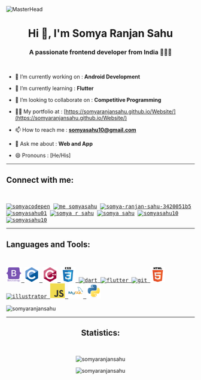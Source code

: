 ![MasterHead](https://i.postimg.cc/rw6bS3Yf/Purple-and-Black-Fitness-Coaching-Linked-In-Banner.png)

<h1 align="center">Hi 👋, I'm Somya Ranjan Sahu</h1>
<h3 align="center">A passionate frontend developer from India 👨🏽‍💻</h3>

<br>

- 🔭 I’m currently working on : **Android Development**

- 🌱 I’m currently learning : **Flutter**

- 👯 I’m looking to collaborate on : **Competitive Programming**

- 👨‍💻 My portfolio at : [https://somyaranjansahu.github.io/Website/](https://somyaranjansahu.github.io/Website/)

- 📫 How to reach me : **somyasahu10@gmail.com**

- 💬 Ask me about : **Web and App**

- 😄 Pronouns : [He/His]

<hr>
<h2 align="left">Connect with me:</h2>
<br>

<p align="left">
<kbd> <a href="https://codepen.io/somyacodepen" target="blank"><img align="center" src="https://raw.githubusercontent.com/rahuldkjain/github-profile-readme-generator/master/src/images/icons/Social/codepen.svg" alt="somyacodepen" height="30" width="40" /></a> </kbd>
<kbd> <a href="https://twitter.com/me_somyasahu" target="blank"><img align="center" src="https://raw.githubusercontent.com/rahuldkjain/github-profile-readme-generator/master/src/images/icons/Social/twitter.svg" alt="me_somyasahu" height="30" width="40" /></a> </kbd>
<kbd> <a href="https://linkedin.com/in/somya-ranjan-sahu-3420051b5" target="blank"><img align="center" src="https://raw.githubusercontent.com/rahuldkjain/github-profile-readme-generator/master/src/images/icons/Social/linked-in-alt.svg" alt="somya-ranjan-sahu-3420051b5" height="30" width="40" /></a> </kbd>
<kbd> <a href="https://fb.com/somyasahu01" target="blank"><img align="center" src="https://raw.githubusercontent.com/rahuldkjain/github-profile-readme-generator/master/src/images/icons/Social/facebook.svg" alt="somyasahu01" height="30" width="40" /></a> </kbd>
<kbd> <a href="https://instagram.com/somya_r_sahu" target="blank"><img align="center" src="https://raw.githubusercontent.com/rahuldkjain/github-profile-readme-generator/master/src/images/icons/Social/instagram.svg" alt="somya_r_sahu" height="30" width="40" /></a> </kbd>
<kbd> <a href="https://www.codechef.com/users/somya_sahu" target="blank"><img align="center" src="https://cdn.jsdelivr.net/npm/simple-icons@3.1.0/icons/codechef.svg" alt="somya_sahu" height="30" width="40" /></a> </kbd>
<kbd> <a href="https://www.hackerrank.com/somyasahu10" target="blank"><img align="center" src="https://raw.githubusercontent.com/rahuldkjain/github-profile-readme-generator/master/src/images/icons/Social/hackerrank.svg" alt="somyasahu10" height="30" width="40" /></a> </kbd>
<kbd> <a href="https://auth.geeksforgeeks.org/user/somyasahu10" target="blank"><img align="center" src="https://raw.githubusercontent.com/rahuldkjain/github-profile-readme-generator/master/src/images/icons/Social/geeks-for-geeks.svg" alt="somyasahu10" height="30" width="40" /></a> </kbd>
</p>

<hr>
<h2 align="left">Languages and Tools:</h2>
<br>

<p align="left">
<kbd> <a href="https://getbootstrap.com" target="_blank" rel="noreferrer"> <img src="https://raw.githubusercontent.com/devicons/devicon/master/icons/bootstrap/bootstrap-plain-wordmark.svg" alt="bootstrap" width="40" height="40"/> </a> </kbd> 
<kbd> <a href="https://www.cprogramming.com/" target="_blank" rel="noreferrer"> <img src="https://raw.githubusercontent.com/devicons/devicon/master/icons/c/c-original.svg" alt="c" width="40" height="40"/> </a> </kbd> 
<kbd> <a href="https://www.w3schools.com/cpp/" target="_blank" rel="noreferrer"> <img src="https://raw.githubusercontent.com/devicons/devicon/master/icons/cplusplus/cplusplus-original.svg" alt="cplusplus" width="40" height="40"/> </a> </kbd> 
<kbd> <a href="https://www.w3schools.com/css/" target="_blank" rel="noreferrer"> <img src="https://raw.githubusercontent.com/devicons/devicon/master/icons/css3/css3-original-wordmark.svg" alt="css3" width="40" height="40"/> </a> </kbd> 
<kbd> <a href="https://dart.dev" target="_blank" rel="noreferrer"> <img src="https://www.vectorlogo.zone/logos/dartlang/dartlang-icon.svg" alt="dart" width="40" height="40"/> </a> </kbd> 
<kbd> <a href="https://flutter.dev" target="_blank" rel="noreferrer"> <img src="https://www.vectorlogo.zone/logos/flutterio/flutterio-icon.svg" alt="flutter" width="40" height="40"/> </a> </kbd> 
<kbd> <a href="https://git-scm.com/" target="_blank" rel="noreferrer"> <img src="https://www.vectorlogo.zone/logos/git-scm/git-scm-icon.svg" alt="git" width="40" height="40"/> </a> </kbd> 
<kbd> <a href="https://www.w3.org/html/" target="_blank" rel="noreferrer"> <img src="https://raw.githubusercontent.com/devicons/devicon/master/icons/html5/html5-original-wordmark.svg" alt="html5" width="40" height="40"/> </a> </kbd> 
<kbd> <a href="https://www.adobe.com/in/products/illustrator.html" target="_blank" rel="noreferrer"> <img src="https://www.vectorlogo.zone/logos/adobe_illustrator/adobe_illustrator-icon.svg" alt="illustrator" width="40" height="40"/> </a> </kbd> 
<kbd> <a href="https://developer.mozilla.org/en-US/docs/Web/JavaScript" target="_blank" rel="noreferrer"> <img src="https://raw.githubusercontent.com/devicons/devicon/master/icons/javascript/javascript-original.svg" alt="javascript" width="40" height="40"/> </a> </kbd> 
<kbd> <a href="https://www.mysql.com/" target="_blank" rel="noreferrer"> <img src="https://raw.githubusercontent.com/devicons/devicon/master/icons/mysql/mysql-original-wordmark.svg" alt="mysql" width="40" height="40"/> </a> </kbd> 
<kbd> <a href="https://www.python.org" target="_blank" rel="noreferrer"> <img src="https://raw.githubusercontent.com/devicons/devicon/master/icons/python/python-original.svg" alt="python" width="40" height="40"/> </a> </kbd> 
</p>

<p><img align="center" src="https://github-readme-stats.vercel.app/api/top-langs?username=somyaranjansahu&show_icons=true&theme=algolia&locale=en&layout=compact" alt="somyaranjansahu" /></p>

<hr>
<h2 align="center">Statistics:</h2>
<br>

<p align="center">
<img src="https://github-readme-stats.vercel.app/api?username=somyaranjansahu&show_icons=true&theme=algolia&count_private=true&include_all_commits=true" alt="somyaranjansahu" />
</p>

<p align="center"><img src="https://github-readme-streak-stats.herokuapp.com/?user=somyaranjansahu&theme=algolia" alt="somyaranjansahu" /></p>

